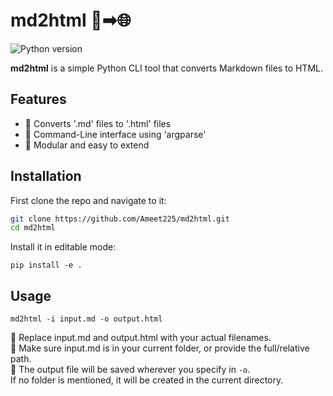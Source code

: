# md2html 📝➡🌐

![Python version](https://img.shields.io/badge/python-3.8+-blue)

**md2html** is a simple Python CLI tool that converts Markdown files to HTML.

## Features
- 📍 Converts '.md' files to '.html' files
- 📍 Command-Line interface using 'argparse'
- 📍 Modular and easy to extend

## Installation

First clone the repo and navigate to it:

```bash
git clone https://github.com/Ameet225/md2html.git
cd md2html
```

Install it in editable mode:
```
pip install -e .
```

## Usage
```
md2html -i input.md -o output.html
```
📌 Replace input.md and output.html with your actual filenames.<br>
📌 Make sure input.md is in your current folder, or provide the full/relative path.<br>
📁 The output file will be saved wherever you specify in `-o`.<br>
If no folder is mentioned, it will be created in the current directory.